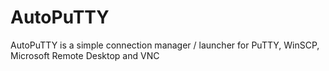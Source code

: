 AutoPuTTY
=========

AutoPuTTY is a simple connection manager / launcher for PuTTY, WinSCP, Microsoft Remote Desktop and VNC
